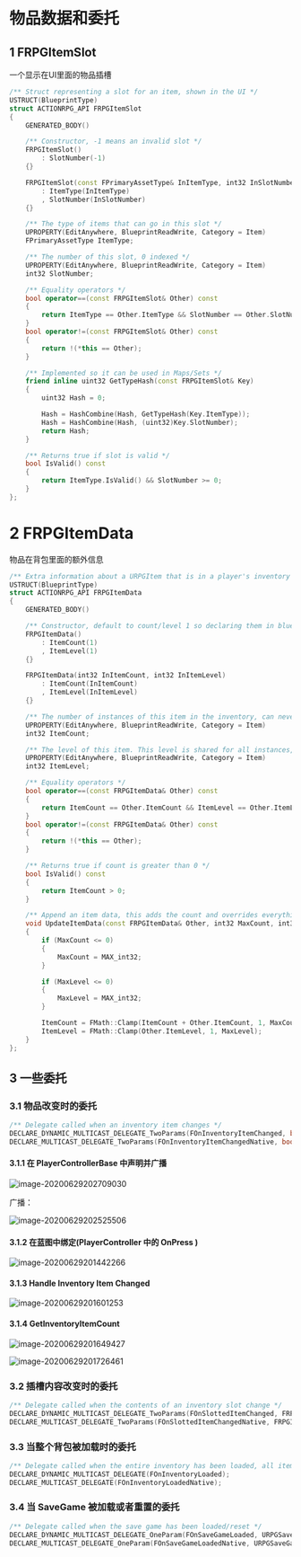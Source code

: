 # 物品数据和委托

## 1 FRPGItemSlot

一个显示在UI里面的物品插槽

```c++
/** Struct representing a slot for an item, shown in the UI */
USTRUCT(BlueprintType)
struct ACTIONRPG_API FRPGItemSlot
{
	GENERATED_BODY()

	/** Constructor, -1 means an invalid slot */
	FRPGItemSlot()
		: SlotNumber(-1)
	{}

	FRPGItemSlot(const FPrimaryAssetType& InItemType, int32 InSlotNumber)
		: ItemType(InItemType)
		, SlotNumber(InSlotNumber)
	{}

	/** The type of items that can go in this slot */
	UPROPERTY(EditAnywhere, BlueprintReadWrite, Category = Item)
	FPrimaryAssetType ItemType;

	/** The number of this slot, 0 indexed */
	UPROPERTY(EditAnywhere, BlueprintReadWrite, Category = Item)
	int32 SlotNumber;

	/** Equality operators */
	bool operator==(const FRPGItemSlot& Other) const
	{
		return ItemType == Other.ItemType && SlotNumber == Other.SlotNumber;
	}
	bool operator!=(const FRPGItemSlot& Other) const
	{
		return !(*this == Other);
	}

	/** Implemented so it can be used in Maps/Sets */
	friend inline uint32 GetTypeHash(const FRPGItemSlot& Key)
	{
		uint32 Hash = 0;

		Hash = HashCombine(Hash, GetTypeHash(Key.ItemType));
		Hash = HashCombine(Hash, (uint32)Key.SlotNumber);
		return Hash;
	}

	/** Returns true if slot is valid */
	bool IsValid() const
	{
		return ItemType.IsValid() && SlotNumber >= 0;
	}
};
```

# 2 FRPGItemData

物品在背包里面的额外信息

```c++
/** Extra information about a URPGItem that is in a player's inventory */
USTRUCT(BlueprintType)
struct ACTIONRPG_API FRPGItemData
{
	GENERATED_BODY()

	/** Constructor, default to count/level 1 so declaring them in blueprints gives you the expected behavior */
	FRPGItemData()
		: ItemCount(1)
		, ItemLevel(1)
	{}

	FRPGItemData(int32 InItemCount, int32 InItemLevel)
		: ItemCount(InItemCount)
		, ItemLevel(InItemLevel)
	{}

	/** The number of instances of this item in the inventory, can never be below 1 */
	UPROPERTY(EditAnywhere, BlueprintReadWrite, Category = Item)
	int32 ItemCount;

	/** The level of this item. This level is shared for all instances, can never be below 1 */
	UPROPERTY(EditAnywhere, BlueprintReadWrite, Category = Item)
	int32 ItemLevel;

	/** Equality operators */
	bool operator==(const FRPGItemData& Other) const
	{
		return ItemCount == Other.ItemCount && ItemLevel == Other.ItemLevel;
	}
	bool operator!=(const FRPGItemData& Other) const
	{
		return !(*this == Other);
	}

	/** Returns true if count is greater than 0 */
	bool IsValid() const
	{
		return ItemCount > 0;
	}

	/** Append an item data, this adds the count and overrides everything else */
	void UpdateItemData(const FRPGItemData& Other, int32 MaxCount, int32 MaxLevel)
	{
		if (MaxCount <= 0)
		{
			MaxCount = MAX_int32;
		}

		if (MaxLevel <= 0)
		{
			MaxLevel = MAX_int32;
		}

		ItemCount = FMath::Clamp(ItemCount + Other.ItemCount, 1, MaxCount);
		ItemLevel = FMath::Clamp(Other.ItemLevel, 1, MaxLevel);
	}
};
```

## 3 一些委托

### 3.1 物品改变时的委托

```c++
/** Delegate called when an inventory item changes */
DECLARE_DYNAMIC_MULTICAST_DELEGATE_TwoParams(FOnInventoryItemChanged, bool, bAdded, URPGItem*, Item);
DECLARE_MULTICAST_DELEGATE_TwoParams(FOnInventoryItemChangedNative, bool, URPGItem*);
```

#### 3.1.1 在 PlayerControllerBase 中声明并广播

![image-20200629202709030](./images/image-20200629202709030.png)

广播：

![image-20200629202525506](./images/image-20200629202525506.png)

#### 3.1.2 在蓝图中绑定(PlayerController 中的 OnPress )

![image-20200629201442266](./images/image-20200629201442266.png)

#### 3.1.3 Handle Inventory Item Changed

![image-20200629201601253](./images/image-20200629201601253.png)

#### 3.1.4 GetInventoryItemCount

![image-20200629201649427](./images/image-20200629201649427.png)

![image-20200629201726461](./images/image-20200629201726461.png)

### 3.2 插槽内容改变时的委托

```c++
/** Delegate called when the contents of an inventory slot change */
DECLARE_DYNAMIC_MULTICAST_DELEGATE_TwoParams(FOnSlottedItemChanged, FRPGItemSlot, ItemSlot, URPGItem*, Item);
DECLARE_MULTICAST_DELEGATE_TwoParams(FOnSlottedItemChangedNative, FRPGItemSlot, URPGItem*);
```

### 3.3 当整个背包被加载时的委托

```c++
/** Delegate called when the entire inventory has been loaded, all items may have been replaced */
DECLARE_DYNAMIC_MULTICAST_DELEGATE(FOnInventoryLoaded);
DECLARE_MULTICAST_DELEGATE(FOnInventoryLoadedNative);
```

### 3.4 当 SaveGame 被加载或者重置的委托

```c++
/** Delegate called when the save game has been loaded/reset */
DECLARE_DYNAMIC_MULTICAST_DELEGATE_OneParam(FOnSaveGameLoaded, URPGSaveGame*, SaveGame);
DECLARE_MULTICAST_DELEGATE_OneParam(FOnSaveGameLoadedNative, URPGSaveGame*);
```

